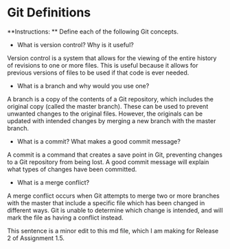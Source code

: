 # Git Definitions

**Instructions: ** Define each of the following Git concepts.

* What is version control?  Why is it useful?

Version control is a system that allows for the viewing of the entire history of revisions to one or more files. This is useful because it allows for previous versions of files to be used if that code is ever needed.

* What is a branch and why would you use one?

A branch is a copy of the contents of a Git repository, which includes the original copy (called the master branch). These can be used to prevent unwanted changes to the original files. However, the originals can be updated with intended changes by merging a new branch with the master branch.

* What is a commit? What makes a good commit message?

A commit is a command that creates a save point in Git, preventing changes to a Git repository from being lost. A good commit message will explain what types of changes have been committed.

* What is a merge conflict?

A merge conflict occurs when Git attempts to merge two or more branches with the master that include a specific file which has been changed in different ways. Git is unable to determine which change is intended, and will mark the file as having a conflict instead.

This sentence is a minor edit to this md file, which I am making for Release 2 of Assignment 1.5.